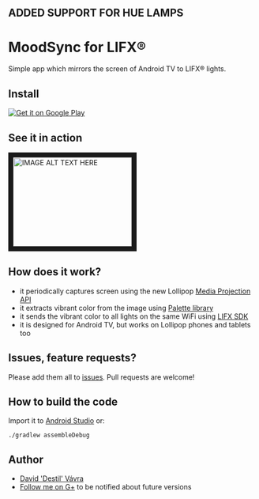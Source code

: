 ## ADDED SUPPORT FOR HUE LAMPS


# MoodSync for LIFX®
Simple app which mirrors the screen of Android TV to LIFX® lights.

## Install
[![Get it on Google Play](http://www.android.com/images/brand/get_it_on_play_logo_small.png)](https://play.google.com/store/apps/details?id=cz.destil.moodsync)

## See it in action
<a href="http://www.youtube.com/watch?feature=player_embedded&v=Gwom0uEm9gc
" target="_blank"><img src="http://img.youtube.com/vi/Gwom0uEm9gc/0.jpg" 
alt="IMAGE ALT TEXT HERE" width="240" height="180" border="10" /></a>

## How does it work?
 - it periodically captures screen using the new Lollipop [Media Projection API](https://developer.android.com/reference/android/media/projection/package-summary.html)
 - it extracts vibrant color from the image using [Palette library](https://developer.android.com/tools/support-library/features.html)
 - it sends the vibrant color to all lights on the same WiFi using [LIFX SDK](https://github.com/LIFX/lifx-sdk-android)
 - it is designed for Android TV, but works on Lollipop phones and tablets too
 
## Issues, feature requests?
 
Please add them all to [issues](https://github.com/destil/MoodSync/issues). Pull requests are welcome!
 
## How to build the code
 
Import it to [Android Studio](http://developer.android.com/sdk/index.html) or:
 
```
./gradlew assembleDebug
```

Author
-----
- [David 'Destil' Vávra](http://www.destil.cz)
- [Follow me on G+](http://google.com/+DavidVávra) to be notified about future versions
